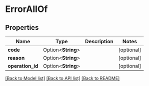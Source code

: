 # ErrorAllOf

## Properties

Name | Type | Description | Notes
------------ | ------------- | ------------- | -------------
**code** | Option<**String**> |  | [optional]
**reason** | Option<**String**> |  | [optional]
**operation_id** | Option<**String**> |  | [optional]

[[Back to Model list]](../README.md#documentation-for-models) [[Back to API list]](../README.md#documentation-for-api-endpoints) [[Back to README]](../README.md)


